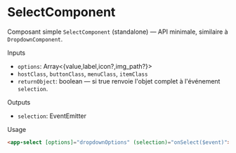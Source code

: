 # SelectComponent

Composant simple `SelectComponent` (standalone) — API minimale, similaire à `DropdownComponent`.

Inputs
- `options`: Array<{value,label,icon?,img_path?}>
- `hostClass`, `buttonClass`, `menuClass`, `itemClass`
- `returnObject`: boolean — si true renvoie l'objet complet à l'événement `selection`.

Outputs
- `selection`: EventEmitter<unknown>

Usage

```html
<app-select [options]="dropdownOptions" (selection)="onSelect($event)"></app-select>
```

